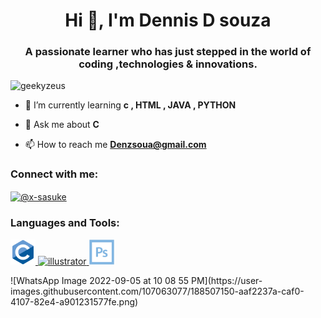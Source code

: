 <h1 align="center">Hi 👋, I'm Dennis D souza</h1>
<h3 align="center">A passionate learner who has just stepped in the world of coding ,technologies & innovations.</h3>

<p align="left"> <img src="https://komarev.com/ghpvc/?username=geekyzeus&label=Profile%20views&color=0e75b6&style=flat" alt="geekyzeus" /> </p>

- 🌱 I’m currently learning **c , HTML , JAVA , PYTHON**

- 💬 Ask me about **C**

- 📫 How to reach me **Denzsoua@gmail.com**

<h3 align="left">Connect with me:</h3>
<p align="left">
<a href="https://instagram.com/@x-sasuke" target="blank"><img align="center" src="https://raw.githubusercontent.com/rahuldkjain/github-profile-readme-generator/master/src/images/icons/Social/instagram.svg" alt="@x-sasuke" height="30" width="40" /></a>
</p>

<h3 align="left">Languages and Tools:</h3>
<p align="left"> <a href="https://www.cprogramming.com/" target="_blank" rel="noreferrer"> <img src="https://raw.githubusercontent.com/devicons/devicon/master/icons/c/c-original.svg" alt="c" width="40" height="40"/> </a> <a href="https://www.adobe.com/in/products/illustrator.html" target="_blank" rel="noreferrer"> <img src="https://www.vectorlogo.zone/logos/adobe_illustrator/adobe_illustrator-icon.svg" alt="illustrator" width="40" height="40"/> </a> <a href="https://www.photoshop.com/en" target="_blank" rel="noreferrer"> <img src="https://raw.githubusercontent.com/devicons/devicon/master/icons/photoshop/photoshop-line.svg" alt="photoshop" width="40" height="40"/> </a> </p>
![WhatsApp Image 2022-09-05 at 10 08 55 PM](https://user-images.githubusercontent.com/107063077/188507150-aaf2237a-caf0-4107-82e4-a901231577fe.png)

